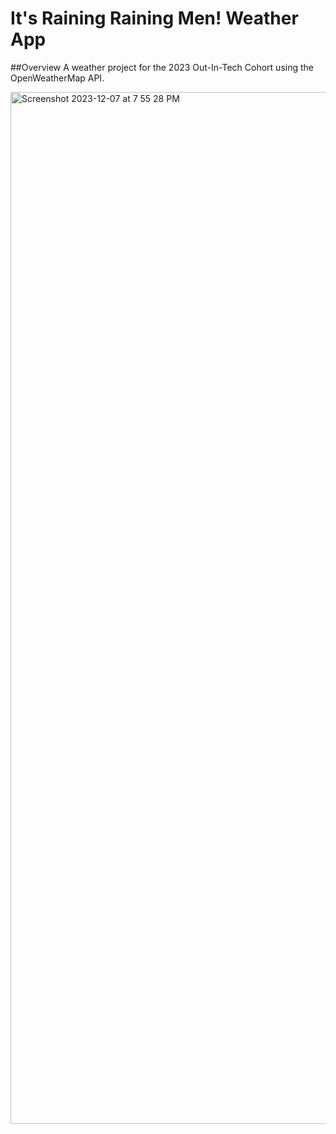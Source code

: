 # It's Raining Raining Men! Weather App

##Overview 
A weather project for the 2023 Out-In-Tech Cohort using the OpenWeatherMap API.


<img width="1651" alt="Screenshot 2023-12-07 at 7 55 28 PM" src="https://github.com/mcumiskey/Raining-Men-Weather-App/assets/29690717/a670d219-d55e-4c73-a236-7ac4b28c9e0d">

